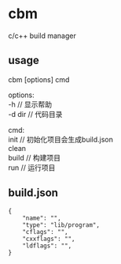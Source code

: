 # cbm
c/c++ build manager

## usage

cbm [options] cmd  

options:   
-h // 显示帮助   
-d dir // 代码目录  

cmd:  
init // 初始化项目会生成build.json  
clean  
build // 构建项目  
run  // 运行项目  


## build.json


    {
		"name": "",
		"type": "lib/program",
		"cflags": "",
		"cxxflags": "",
		"ldflags": "",
	}
